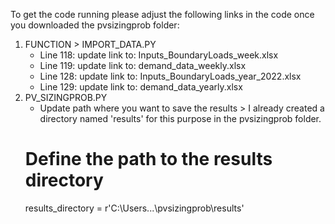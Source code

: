

To get the code running please adjust the following links in the code once you downloaded the pvsizingprob folder:
1. FUNCTION > IMPORT_DATA.PY
    - Line 118: update link to: Inputs_BoundaryLoads_week.xlsx
    - Line 119: update link to: demand_data_weekly.xlsx
    - Line 128: update link to: Inputs_BoundaryLoads_year_2022.xlsx
    - Line 129: update link to: demand_data_yearly.xlsx
2. PV_SIZINGPROB.PY
    - Update path where you want to save the results > I already created a directory named 'results' for this purpose in the pvsizingprob folder. 
    # Define the path to the results directory
    results_directory = r'C:\Users\...\pvsizingprob\results'
